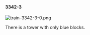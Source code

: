 #### 3342-3
![train-3342-3-0.png](https://github.com/lil-lab/nlvr/raw/master/nlvr/train/images/4/train-3342-3-0.png "train-3342-3-0.png")

There is a tower with only blue blocks.